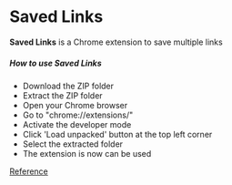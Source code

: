 # Saved Links

**Saved Links** is a Chrome extension to save multiple links 

##### How to use Saved Links
* Download the ZIP folder
* Extract the ZIP folder
* Open your Chrome browser
* Go to "chrome://extensions/"
* Activate the developer mode
* Click 'Load unpacked' button at the top left corner
* Select the extracted folder
* The extension is now can be used

<a href="https://www.youtube.com/watch?v=jS4aFq5-91M" target="_blank">Reference</a>
